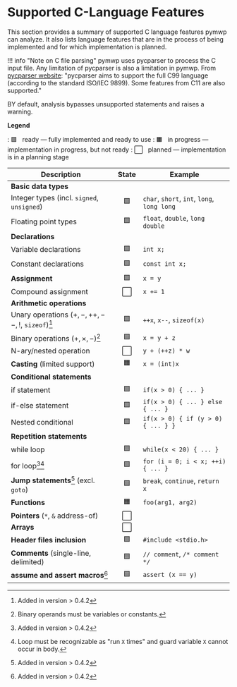 # Supported C-Language Features

This section provides a summary of supported C language features pymwp can
analyze. It also lists language features that are in the process of being
implemented and for which implementation is planned.

!!! info "Note on C file parsing"
pymwp uses pycparser to process the C input file. Any limitation of
pycparser is also a limitation in pymwp. From
[pycparser website](https://github.com/eliben/pycparser):
"pycparser aims to support the full C99 language (according to the
standard ISO/IEC 9899). Some features from C11 are also supported."

BY default, analysis bypasses unsupported statements and raises a warning.

**Legend**

:  🟩 &nbsp; ready — fully implemented and ready to use
:  🟧 &nbsp; in progress — implementation in progress, but not ready
:  ⬜ &nbsp; planned — implementation is in a planning stage

| Description                                      | State | Example                                     |
|--------------------------------------------------|:-----:|---------------------------------------------|
| **Basic data types**                             |       |                                             |
| Integer types (incl. `signed`, `unsigned`)       |  🟩   | `char`, `short`, `int`, `long`, `long long` |
| Floating point types                             |  🟩   | `float`, `double`, `long double`            |
| **Declarations**                                 |       |                                             |     
| Variable declarations                            |  🟩   | `int x;`                                    |
| Constant declarations                            |  🟩   | `const int x;`                              |
| **Assignment**                                   |  🟩   | `x = y`                                     |
| Compound assignment                              |   ⬜   | `x += 1`                                    |
| **Arithmetic operations**                        |       |                                             |
| Unary operations ($+, -, ++,--,!$, `sizeof`)[^1] |  🟩   | `++x`, `x--`, `sizeof(x)`                   |
| Binary operations ($+, \times, -$)[^2]           |  🟩   | `x = y + z`                                 |
| N-ary/nested operation                           |   ⬜   | `y + (++z) * w`                             |
| **Casting** (limited support)                    |  🟧   | `x = (int)x`                                |   
| **Conditional statements**                       |       |                                             |
| if statement                                     |  🟩   | `if(x > 0) { ... }`                         |
| if-else statement                                |  🟩   | `if(x > 0) { ... } else { ... }`            |
| Nested conditional                               |  🟩   | `if(x > 0) { if (y > 0) { ... } }`          |
| **Repetition statements**                        |       |                                             |
| while loop                                       |  🟩   | `while(x < 20) { ... }`                     |
| for loop[^1][^3]                                 |  🟩   | `for (i = 0; i < x; ++i) { ... }`           |
| **Jump statements**[^1] (excl. `goto`)           |  🟩   | `break`, `continue`, `return x`             |
| **Functions**                                    |  🟧   | `foo(arg1, arg2)`                           |     
| **Pointers** (`*`, `&` address-of)               |   ⬜   |                                             |     
| **Arrays**                                       |   ⬜   |                                             |      
| **Header files inclusion**                       |  🟩   | `#include <stdio.h>`                        |      
| **Comments** (single-line, delimited)            |  🟩   | `// comment`, `/* comment */`               |
| **assume and assert macros**[^1]                 |  🟩   | `assert (x == y)`                           |

[^1]: Added in version > 0.4.2
[^2]: Binary operands must be variables or constants.
[^3]: Loop must be recognizable as "run `X` times" and guard variable `X` cannot occur in body.
 